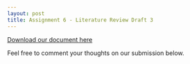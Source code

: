 ```yaml
---
layout: post
title: Assignment 6 - Literature Review Draft 3
---
```


[Download our document here](/uploads/carvallo_rafols_Assignment6.pdf)

Feel free to comment your thoughts on our submission below.
